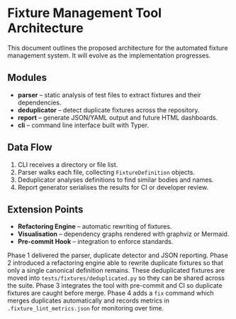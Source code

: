 # Fixture Management Tool Architecture

This document outlines the proposed architecture for the automated fixture management system. It will evolve as the implementation progresses.

## Modules

- **parser** – static analysis of test files to extract fixtures and their dependencies.
- **deduplicator** – detect duplicate fixtures across the repository.
- **report** – generate JSON/YAML output and future HTML dashboards.
- **cli** – command line interface built with Typer.

## Data Flow

1. CLI receives a directory or file list.
2. Parser walks each file, collecting `FixtureDefinition` objects.
3. Deduplicator analyses definitions to find similar bodies and names.
4. Report generator serialises the results for CI or developer review.

## Extension Points

- **Refactoring Engine** – automatic rewriting of fixtures.
- **Visualisation** – dependency graphs rendered with graphviz or Mermaid.
- **Pre‑commit Hook** – integration to enforce standards.

Phase 1 delivered the parser, duplicate detector and JSON reporting. Phase 2 introduced a refactoring engine able to rewrite duplicate fixtures so that only a single canonical definition remains. These deduplicated fixtures are moved into `tests/fixtures/deduplicated.py` so they can be shared across the suite. Phase 3 integrates the tool with pre-commit and CI so duplicate fixtures are caught before merge. Phase 4 adds a `fix` command which merges duplicates automatically and records metrics in `.fixture_lint_metrics.json` for monitoring over time.
